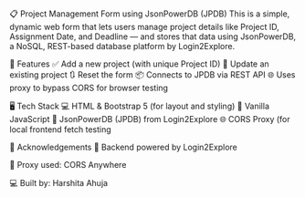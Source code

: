 📋 Project Management Form using JsonPowerDB (JPDB)
This is a simple, dynamic web form that lets users manage project details like Project ID, Assignment Date, and Deadline — and stores that data using JsonPowerDB, a NoSQL, REST-based database platform by Login2Explore.

🚀 Features
✅ Add a new project (with unique Project ID)
🔄 Update an existing project
🔃 Reset the form
📦 Connects to JPDB via REST API
🌐 Uses proxy to bypass CORS for browser testing

🖥️ Tech Stack
💻 HTML & Bootstrap 5 (for layout and styling)
🧠 Vanilla JavaScript
🔗 JsonPowerDB (JPDB) from Login2Explore
🌐 CORS Proxy (for local frontend fetch testing

🙌 Acknowledgements
🧠 Backend powered by Login2Explore

🔧 Proxy used: CORS Anywhere

💻 Built by: Harshita Ahuja


